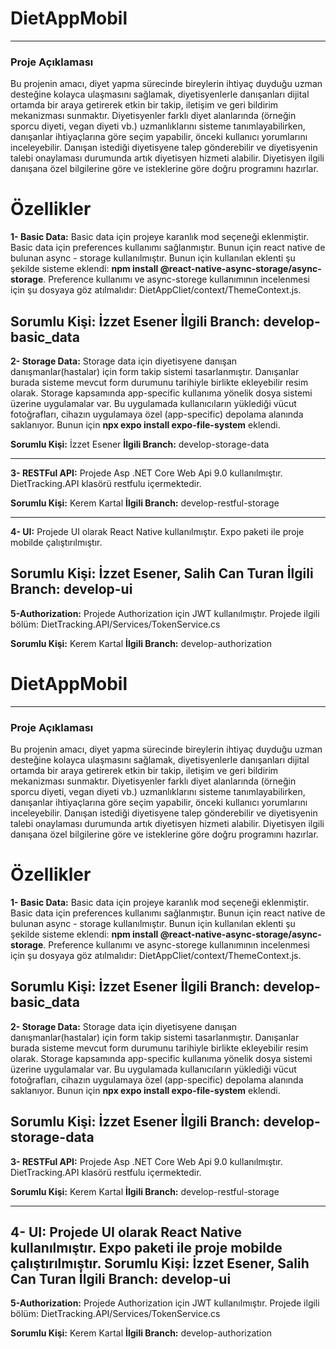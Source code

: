 # DietAppMobil

---
### Proje Açıklaması
Bu projenin amacı, diyet yapma sürecinde bireylerin ihtiyaç duyduğu uzman desteğine kolayca 
ulaşmasını sağlamak, diyetisyenlerle danışanları dijital ortamda bir araya getirerek etkin bir takip, 
iletişim ve geri bildirim mekanizması sunmaktır. Diyetisyenler farklı diyet alanlarında (örneğin sporcu 
diyeti, vegan diyeti vb.) uzmanlıklarını sisteme tanımlayabilirken, danışanlar ihtiyaçlarına göre seçim 
yapabilir, önceki kullanıcı yorumlarını inceleyebilir. Danışan istediği diyetisyene talep gönderebilir ve diyetisyenin talebi onaylaması durumunda artık diyetisyen hizmeti alabilir. Diyetisyen ilgili danışana özel bilgilerine göre ve isteklerine göre doğru programını hazırlar.

# Özellikler

**1- Basic Data:** Basic data için projeye karanlık mod seçeneği eklenmiştir. Basic data için preferences kullanımı sağlanmıştır. Bunun için react native de bulunan async - storage kullanılmıştır. Bunun için kullanılan eklenti şu şekilde sisteme eklendi: **npm install @react-native-async-storage/async-storage**. 
Preference kullanımı ve async-storege kullanımının incelenmesi için şu dosyaya göz atılmalıdır: DietAppCliet/context/ThemeContext.js.


**Sorumlu Kişi:** İzzet Esener
**İlgili Branch:** develop-basic_data
---

**2- Storage Data:** Storage data için diyetisyene danışan danışmanlar(hastalar) için form takip sistemi tasarlanmıştır. Danışanlar burada sisteme mevcut form durumunu tarihiyle birlikte ekleyebilir resim olarak. Storage kapsamında app-specific  kullanıma yönelik dosya sistemi üzerine uygulamalar var. Bu uygulamada kullanıcıların yüklediği vücut fotoğrafları, cihazın uygulamaya özel (app-specific) depolama alanında saklanıyor. Bunun için **npx expo install expo-file-system** eklendi. 

**Sorumlu Kişi:** İzzet Esener
**İlgili Branch:** develop-storage-data

---
**3- RESTFul API:** Projede Asp .NET Core Web Api 9.0 kullanılmıştır. DietTracking.API klasörü restfulu içermektedir. 

**Sorumlu Kişi:** Kerem Kartal
**İlgili Branch:** develop-restful-storage

---
**4- UI:** Projede UI olarak React Native kullanılmıştır. Expo paketi ile proje mobilde çalıştırılmıştır.

**Sorumlu Kişi:** İzzet Esener, Salih Can Turan
**İlgili Branch:** develop-ui
---
**5-Authorization:** Projede Authorization için JWT kullanılmıştır. Projede ilgili bölüm: DietTracking.API/Services/TokenService.cs 

**Sorumlu Kişi:** Kerem Kartal
**İlgili Branch:** develop-authorization

































# DietAppMobil

---
### Proje Açıklaması
Bu projenin amacı, diyet yapma sürecinde bireylerin ihtiyaç duyduğu uzman desteğine kolayca 
ulaşmasını sağlamak, diyetisyenlerle danışanları dijital ortamda bir araya getirerek etkin bir takip, 
iletişim ve geri bildirim mekanizması sunmaktır. Diyetisyenler farklı diyet alanlarında (örneğin sporcu 
diyeti, vegan diyeti vb.) uzmanlıklarını sisteme tanımlayabilirken, danışanlar ihtiyaçlarına göre seçim 
yapabilir, önceki kullanıcı yorumlarını inceleyebilir. Danışan istediği diyetisyene talep gönderebilir ve diyetisyenin talebi onaylaması durumunda artık diyetisyen hizmeti alabilir. Diyetisyen ilgili danışana özel bilgilerine göre ve isteklerine göre doğru programını hazırlar.

# Özellikler

**1- Basic Data:** Basic data için projeye karanlık mod seçeneği eklenmiştir. Basic data için preferences kullanımı sağlanmıştır. Bunun için react native de bulunan async - storage kullanılmıştır. Bunun için kullanılan eklenti şu şekilde sisteme eklendi: **npm install @react-native-async-storage/async-storage**. 
Preference kullanımı ve async-storege kullanımının incelenmesi için şu dosyaya göz atılmalıdır: DietAppCliet/context/ThemeContext.js.

**Sorumlu Kişi:** İzzet Esener
**İlgili Branch:** develop-basic_data
---

**2- Storage Data:** Storage data için diyetisyene danışan danışmanlar(hastalar) için form takip sistemi tasarlanmıştır. Danışanlar burada sisteme mevcut form durumunu tarihiyle birlikte ekleyebilir resim olarak. Storage kapsamında app-specific  kullanıma yönelik dosya sistemi üzerine uygulamalar var. Bu uygulamada kullanıcıların yüklediği vücut fotoğrafları, cihazın uygulamaya özel (app-specific) depolama alanında saklanıyor. Bunun için **npx expo install expo-file-system** eklendi. 

**Sorumlu Kişi:** İzzet Esener
**İlgili Branch:** develop-storage-data
---

**3- RESTFul API:** Projede Asp .NET Core Web Api 9.0 kullanılmıştır. DietTracking.API klasörü restfulu içermektedir. 

**Sorumlu Kişi:** Kerem Kartal
**İlgili Branch:** develop-restful-storage

---
**4- UI:** Projede UI olarak React Native kullanılmıştır. Expo paketi ile proje mobilde çalıştırılmıştır.
**Sorumlu Kişi:** İzzet Esener, Salih Can Turan
**İlgili Branch:** develop-ui
---
**5-Authorization:** Projede Authorization için JWT kullanılmıştır. Projede ilgili bölüm: DietTracking.API/Services/TokenService.cs 

**Sorumlu Kişi:** Kerem Kartal
**İlgili Branch:** develop-authorization




